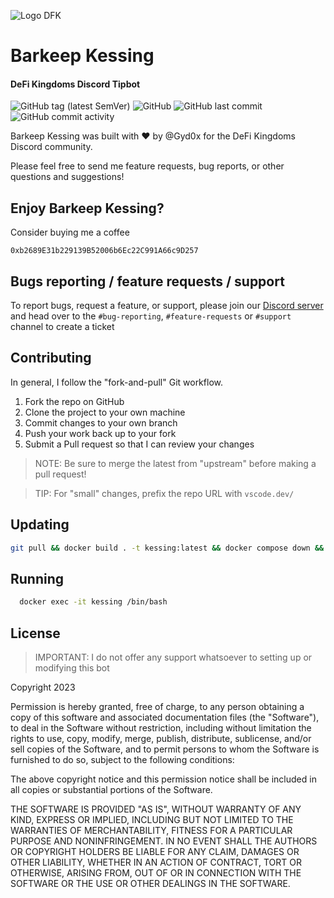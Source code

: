 ![Logo DFK](https://storageapi.fleek.co/ed2319ff-1320-4572-a9c4-278c4d80b634-bucket/logo_dfk_full.png)

# Barkeep Kessing

#### DeFi Kingdoms Discord Tipbot

![GitHub tag (latest SemVer)](https://img.shields.io/github/v/tag/makkinga/discord-bot-kessing?label=version&style=flat-square)
![GitHub](https://img.shields.io/github/license/makkinga/discord-bot-kessing?style=flat-square)
![GitHub last commit](https://img.shields.io/github/last-commit/makkinga/discord-bot-kessing?style=flat-square)
![GitHub commit activity](https://img.shields.io/github/commit-activity/m/makkinga/discord-bot-kessing?style=flat-square)

Barkeep Kessing was built with :heart: by @Gyd0x for the DeFi Kingdoms Discord community.

Please feel free to send me feature requests, bug reports, or other questions and suggestions!

## Enjoy Barkeep Kessing?

Consider buying me a coffee

```
0xb2689E31b229139B52006b6Ec22C991A66c9D257
```

## Bugs reporting / feature requests / support

To report bugs, request a feature, or support, please join our [Discord server](https://discord.gg/m3QjcuCwDQ) and head over to the `#bug-reporting`, `#feature-requests` or `#support` channel to create a ticket

## Contributing

In general, I follow the "fork-and-pull" Git workflow.

1. Fork the repo on GitHub
2. Clone the project to your own machine
3. Commit changes to your own branch
4. Push your work back up to your fork
5. Submit a Pull request so that I can review your changes

> NOTE: Be sure to merge the latest from "upstream" before making a pull request!

> TIP: For "small" changes, prefix the repo URL with `vscode.dev/`

## Updating

```bash
git pull && docker build . -t kessing:latest && docker compose down && docker compose up -d
```

## Running

```bash
  docker exec -it kessing /bin/bash
```

## License

> IMPORTANT: I do not offer any support whatsoever to setting up or modifying this bot

Copyright 2023

Permission is hereby granted, free of charge, to any person obtaining a copy of this software and associated documentation files (the "Software"), to deal in the Software without restriction, including without limitation the rights to use, copy, modify, merge, publish, distribute, sublicense, and/or sell copies of the Software, and to permit persons to whom the Software is furnished to do so, subject to the following conditions:

The above copyright notice and this permission notice shall be included in all copies or substantial portions of the Software.

THE SOFTWARE IS PROVIDED "AS IS", WITHOUT WARRANTY OF ANY KIND, EXPRESS OR IMPLIED, INCLUDING BUT NOT LIMITED TO THE WARRANTIES OF MERCHANTABILITY, FITNESS FOR A PARTICULAR PURPOSE AND NONINFRINGEMENT. IN NO EVENT SHALL THE AUTHORS OR COPYRIGHT HOLDERS BE LIABLE FOR ANY CLAIM, DAMAGES OR OTHER LIABILITY, WHETHER IN AN ACTION OF CONTRACT, TORT OR OTHERWISE, ARISING FROM, OUT OF OR IN CONNECTION WITH THE SOFTWARE OR THE USE OR OTHER DEALINGS IN THE SOFTWARE.